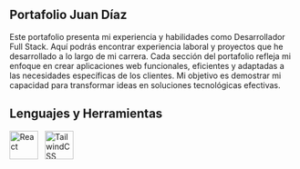 ## Portafolio Juan Díaz
Este portafolio presenta mi experiencia y habilidades como Desarrollador Full Stack. Aquí podrás encontrar experiencia laboral y proyectos que he desarrollado a lo largo de mi carrera. Cada sección del portafolio refleja mi enfoque en crear aplicaciones web funcionales, eficientes y adaptadas a las necesidades específicas de los clientes. Mi objetivo es demostrar mi capacidad para transformar ideas en soluciones tecnológicas efectivas.

## Lenguajes y Herramientas
<div>
	<a href="https://github.com/JuanD1az/portafolio"><img height="50" src="https://github.com/user-attachments/assets/d7a4dbc8-76c8-40e3-bcc5-8b6a3c619af9" alt="React" title="React" /></a>&nbsp;&nbsp;
	<a href="https://github.com/JuanD1az/portafolio"><img height="50" src="https://github.com/user-attachments/assets/51f2e52d-166b-4616-b6aa-53b0ed5f2e10" alt="TailwindCSS" title="TailwindCSS" /></a>&nbsp;&nbsp;
</div>
